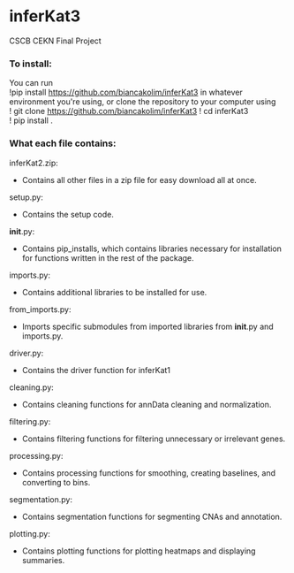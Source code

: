 # inferKat3
CSCB CEKN Final Project

### To install:
You can run  
!pip install https://github.com/biancakolim/inferKat3 
in whatever environment you're using, or clone the repository to your computer using  
! git clone https://github.com/biancakolim/inferKat3
! cd inferKat3  
! pip install .  


### What each file contains:

inferKat2.zip:
- Contains all other files in a zip file for easy download all at once.  

setup.py:
- Contains the setup code.

__init__.py:
- Contains pip_installs, which contains libraries necessary for installation for functions written in the rest of the package.

imports.py:
- Contains additional libraries to be installed for use.

from_imports.py:
- Imports specific submodules from imported libraries from __init__.py and imports.py.

driver.py:
- Contains the driver function for inferKat1

cleaning.py:
- Contains cleaning functions for annData cleaning and normalization. 

filtering.py:
- Contains filtering functions for filtering unnecessary or irrelevant genes.

processing.py:
- Contains processing functions for smoothing, creating baselines, and converting to bins.

segmentation.py:
- Contains segmentation functions for segmenting CNAs and annotation. 

plotting.py:
- Contains plotting functions for plotting heatmaps and displaying summaries.
